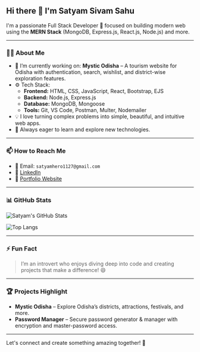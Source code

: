 ## Hi there 👋 I'm Satyam Sivam Sahu

I'm a passionate Full Stack Developer 🚀 focused on building modern web using the **MERN Stack** (MongoDB, Express.js, React.js, Node.js) and more.

---

### 🧑‍💻 About Me

- 🔭 I’m currently working on: **Mystic Odisha** – A tourism website for Odisha with authentication, search, wishlist, and district-wise exploration features.
- ⚙️ Tech Stack:
  - **Frontend:** HTML, CSS, JavaScript, React, Bootstrap, EJS
  - **Backend:** Node.js, Express.js
  - **Database:** MongoDB, Mongoose
  - **Tools:** Git, VS Code, Postman, Multer, Nodemailer
- 💡 I love turning complex problems into simple, beautiful, and intuitive web apps.
- 🧠 Always eager to learn and explore new technologies.

---

### 📫 How to Reach Me
- 📧 Email: `satyamhero1127@gmail.com`
- 💼 [LinkedIn](https://www.linkedin.com/in/satyamsivamsahu010/)
- 📂 [Portfolio Website](#) <!-- Replace with actual link when available -->

---

### 📊 GitHub Stats

![Satyam's GitHub Stats](https://github-readme-stats.vercel.app/api?username=SatyamTechie010&show_icons=true&theme=radical)

![Top Langs](https://github-readme-stats.vercel.app/api/top-langs/?username=SatyamTechie010&layout=compact&theme=radical)

---

### ⚡ Fun Fact
> I’m an introvert who enjoys diving deep into code and creating projects that make a difference! 😄

---

### 🏆 Projects Highlight
- **Mystic Odisha** – Explore Odisha’s districts, attractions, festivals, and more.
- **Password Manager** – Secure password generator & manager with encryption and master-password access.

---

Let's connect and create something amazing together! 🚀
